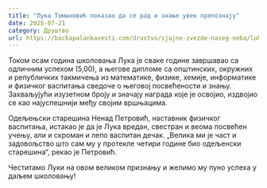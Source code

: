 ```yaml
---
title: "Лука Томановић показао да се рад и знање увек препознају"
date: 2025-07-21
category: Друштво
url: https://backapalankavesti.com/drustvo/sjajne-zvezde-naseg-neba/luka-tomanovic-pokazao-da-se-rad-i-znanje-uvek-prepoznaju/
---
```


Током осам година школовања Лука је сваке године завршавао са одличним успехом (5,00), а његове дипломе са општинских, окружних и републичких такмичења из математике, физике, хемије, информатике и физичког васпитања сведоче о његовој посвећености и знању. Захваљујући изузетном броју и значају награда које је освојио, издвојио се као најуспешнији међу својим вршњацима.

Одељењски старешина Ненад Петровић, наставник физичког васпитања, истакао је да је Лука вредан, свестран и веома посвећен учењу, али и скроман и лепо васпитан дечак. „Велика ми је част и задовољство што сам му у протекле четири године био одељенски старешина“, рекао је Петровић.

Честитамо Луки на овом великом признању и желимо му пуно успеха у даљем школовању!
